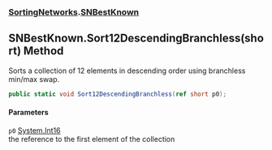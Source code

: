 ### [SortingNetworks](./SortingNetworks.md 'SortingNetworks').[SNBestKnown](./SortingNetworks-SNBestKnown.md 'SortingNetworks.SNBestKnown')
## SNBestKnown.Sort12DescendingBranchless(short) Method
Sorts a collection of 12 elements in descending order using branchless min/max swap.  
```csharp
public static void Sort12DescendingBranchless(ref short p0);
```
#### Parameters
<a name='SortingNetworks-SNBestKnown-Sort12DescendingBranchless(short)-p0'></a>
`p0` [System.Int16](https://docs.microsoft.com/en-us/dotnet/api/System.Int16 'System.Int16')  
the reference to the first element of the collection  
  
